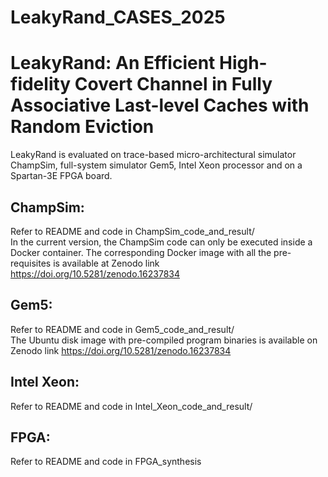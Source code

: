# LeakyRand\_CASES\_2025
# LeakyRand: An Efficient High-fidelity Covert Channel in Fully  Associative Last-level Caches with Random Eviction
LeakyRand is evaluated on trace-based micro-architectural simulator ChampSim, full-system simulator Gem5, Intel Xeon processor and on a Spartan-3E FPGA board.

## ChampSim:
Refer to README and code in ChampSim\_code\_and\_result/ <br>
In the current version, the ChampSim code can only be executed inside a Docker container. The corresponding Docker image with all the pre-requisites is available at Zenodo link https://doi.org/10.5281/zenodo.16237834

## Gem5:
Refer to README and code in Gem5\_code\_and\_result/ <br>
The Ubuntu disk image with pre-compiled program binaries is available on Zenodo link https://doi.org/10.5281/zenodo.16237834

## Intel Xeon:
Refer to README and code in Intel\_Xeon\_code\_and\_result/

## FPGA:
Refer to README and code in FPGA\_synthesis
